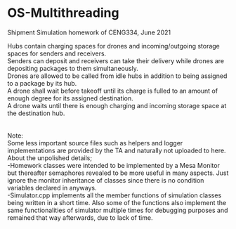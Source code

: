 # OS-Multithreading <br />
Shipment Simulation homework of CENG334, June 2021 <br />

Hubs contain charging spaces for drones and incoming/outgoing storage spaces for senders and receivers. <br />
Senders can deposit and receivers can take their delivery while drones are depositing packages to them simultaneously.  <br />
Drones are allowed to be called from idle hubs in addition to being assigned to a package by its hub. <br />
A drone shall wait before takeoff until its charge is fulled to an amount of enough degree for its assigned destination.  <br />
A drone waits until there is enough charging and incoming storage space at the destination hub. <br />
 <br />
 <br />
Note:  <br />
Some less important source files such as helpers and logger implementations are provided by the TA and naturally not uploaded to here.  <br />
About the unpolished details; <br />
-Homework classes were intended to be implemented by a Mesa Monitor but thereafter semaphores revealed to be more useful in many aspects. Just ignore the monitor inheritance of classes since there is no condition variables declared in anyways. <br />
-Simulator.cpp implements all the member functions of simulation classes being written in a short time. Also some of the functions also implement the same functionalities of simulator multiple times for debugging purposes and remained that way afterwards, due to lack of time.<br />
